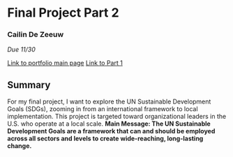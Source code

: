 # Final Project Part 2
### Cailin De Zeeuw
*Due 11/30*

[Link to portfolio main page](/README.md)
[Link to Part 1](/final_part1.md)

## Summary
For my final project, I want to explore the UN Sustainable Development Goals (SDGs), zooming in from an international framework to local implementation. This project is targeted toward organizational leaders in the U.S. who operate at a local scale. 
**Main Message: The UN Sustainable Development Goals are a framework that can and should be employed across all sectors and levels to create wide-reaching, long-lasting change.**
